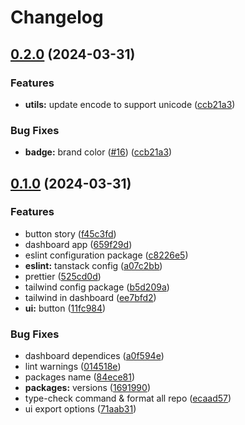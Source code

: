 # Changelog

## [0.2.0](https://github.com/Danishsjjd/feat-monorepo/compare/dashboard-v0.1.0...dashboard-v0.2.0) (2024-03-31)


### Features

* **utils:** update encode to support unicode ([ccb21a3](https://github.com/Danishsjjd/feat-monorepo/commit/ccb21a35160a6462bab73b1ca4b2772bc1a45de4))


### Bug Fixes

* **badge:** brand color ([#16](https://github.com/Danishsjjd/feat-monorepo/issues/16)) ([ccb21a3](https://github.com/Danishsjjd/feat-monorepo/commit/ccb21a35160a6462bab73b1ca4b2772bc1a45de4))

## [0.1.0](https://github.com/Danishsjjd/feat-monorepo/compare/dashboard-v0.0.1...dashboard-v0.1.0) (2024-03-31)


### Features

* button story ([f45c3fd](https://github.com/Danishsjjd/feat-monorepo/commit/f45c3fdebb4e500fb4fb0efb54583ea001eea2ef))
* dashboard app ([659f29d](https://github.com/Danishsjjd/feat-monorepo/commit/659f29da2329516ec7159fedf1ee07632dab8be1))
* eslint configuration package ([c8226e5](https://github.com/Danishsjjd/feat-monorepo/commit/c8226e592bd1b976f6d3f42b60e464b8b665ecb4))
* **eslint:** tanstack config ([a07c2bb](https://github.com/Danishsjjd/feat-monorepo/commit/a07c2bbc9eaf178cc37e2744cca8496400c3bf54))
* prettier ([525cd0d](https://github.com/Danishsjjd/feat-monorepo/commit/525cd0d7f7e98bf23e03ada6e1929a26f6987bd9))
* tailwind config package ([b5d209a](https://github.com/Danishsjjd/feat-monorepo/commit/b5d209a29263f61fdcf4ca5974475f883c318dfa))
* tailwind in dashboard ([ee7bfd2](https://github.com/Danishsjjd/feat-monorepo/commit/ee7bfd23bbe52cdcbd491eca2f677bb006ddd65c))
* **ui:** button ([11fc984](https://github.com/Danishsjjd/feat-monorepo/commit/11fc984b70afa3d58b50c5e25a6bdf27b0f57538))


### Bug Fixes

* dashboard dependices ([a0f594e](https://github.com/Danishsjjd/feat-monorepo/commit/a0f594ec2f7747348e1cb6b0764e8f2da715804f))
* lint warnings ([014518e](https://github.com/Danishsjjd/feat-monorepo/commit/014518e0e20d06efcc4de3a972a36f036ae13197))
* packages name ([84ece81](https://github.com/Danishsjjd/feat-monorepo/commit/84ece81634749d0f6b3c9ec539ccfc2605c8c9fc))
* **packages:** versions ([1691990](https://github.com/Danishsjjd/feat-monorepo/commit/1691990d705f55ff3fc619f97c4f6292a00e1aad))
* type-check command & format all repo ([ecaad57](https://github.com/Danishsjjd/feat-monorepo/commit/ecaad575ca18b02aba9bad62c0e678868b2c9329))
* ui export options ([71aab31](https://github.com/Danishsjjd/feat-monorepo/commit/71aab31a63992aa526f960097061a8f6f154fef9))
